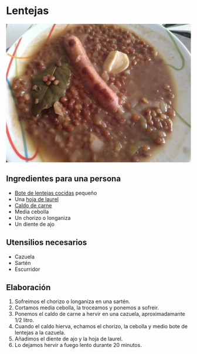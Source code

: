 # Lentejas

![](imagenes/lentejas-full.jpg)

## Ingredientes para una persona

* [Bote de lentejas cocidas](ingredientes/bote-lentejas-cocidas.md) pequeño
* Una [hoja de laurel](ingredientes/laurel.md)
* [Caldo de carne](ingredientes/caldo-carne.md)
* Media cebolla
* Un chorizo o longaniza
* Un diente de ajo

## Utensilios necesarios

* Cazuela
* Sartén
* Escurridor

## Elaboración

1. Sofreimos el chorizo o longaniza en una sartén.
1. Cortamos media cebolla, la troceamos y ponemos a sofreir.
1. Ponemos el caldo de carne a hervir en una cazuela, aproximadamante 1/2 litro.
1. Cuando el caldo hierva, echamos el chorizo, la cebolla y medio bote de lentejas a la cazuela.
1. Añadimos el diente de ajo y la hoja de laurel.
1. Lo dejamos hervir a fuego lento durante 20 minutos.